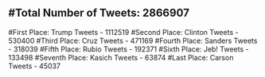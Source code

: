 #Total Number of Tweets: 2866907 
---
#First Place: Trump Tweets - 1112519
#Second Place: Clinton Tweets - 530400
#Third Place: Cruz Tweets - 471169
#Fourth Place: Sanders Tweets - 318039
#Fifth Place: Rubio Tweets - 192371
#Sixth Place: Jeb! Tweets - 133498
#Seventh Place: Kasich Tweets - 63874
#Last Place: Carson Tweets - 45037
